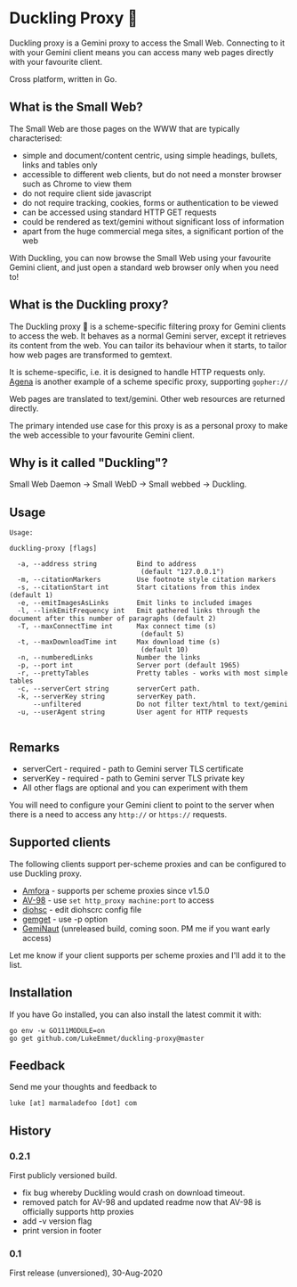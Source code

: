 # Duckling Proxy 🦆
Duckling proxy is a Gemini proxy to access the Small Web. Connecting to it with your Gemini client means you can access many web pages directly with your favourite client.

Cross platform, written in Go.

## What is the Small Web?

The Small Web are those pages on the WWW that are typically characterised:

* simple and document/content centric, using simple headings, bullets, links and tables only
* accessible to different web clients, but do not need a monster browser such as Chrome to view them
* do not require client side javascript
* do not require tracking, cookies, forms or authentication to be viewed
* can be accessed using standard HTTP GET requests
* could be rendered as text/gemini without significant loss of information
* apart from the huge commercial mega sites, a significant portion of the web

With Duckling, you can now browse the Small Web using your favourite Gemini client, and just open a standard web browser only when you need to!

## What is the Duckling proxy?

The Duckling proxy 🦆 is a scheme-specific filtering proxy for Gemini clients to access the web. It behaves as a normal Gemini server, except it retrieves its content from the web. You can tailor its behaviour when it starts, to tailor how web pages are transformed to gemtext.

It is scheme-specific, i.e. it is designed to handle HTTP requests only. [Agena](https://tildegit.org/solderpunk/agena) is another example of a scheme specific proxy, supporting <code>gopher://</code>

Web pages are translated to text/gemini. Other web resources are returned directly.

The primary intended use case for this proxy is as a personal proxy to make the web accessible to your favourite Gemini client. 

## Why is it called "Duckling"?

Small Web Daemon -> Small WebD -> Small webbed -> Duckling.

## Usage

```
Usage:

duckling-proxy [flags]

  -a, --address string          Bind to address
                                 (default "127.0.0.1")
  -m, --citationMarkers         Use footnote style citation markers
  -s, --citationStart int       Start citations from this index (default 1)
  -e, --emitImagesAsLinks       Emit links to included images
  -l, --linkEmitFrequency int   Emit gathered links through the document after this number of paragraphs (default 2)
  -T, --maxConnectTime int      Max connect time (s)
                                 (default 5)
  -t, --maxDownloadTime int     Max download time (s)
                                 (default 10)
  -n, --numberedLinks           Number the links
  -p, --port int                Server port (default 1965)
  -r, --prettyTables            Pretty tables - works with most simple tables
  -c, --serverCert string       serverCert path.
  -k, --serverKey string        serverKey path.
      --unfiltered              Do not filter text/html to text/gemini
  -u, --userAgent string        User agent for HTTP requests
  
```

## Remarks

* serverCert - required - path to Gemini server TLS certificate
* serverKey - required - path to Gemini server TLS private key
* All other flags are optional and you can experiment with them

You will need to configure your Gemini client to point to the server when there is a need to access any <code>http://</code> or <code>https://</code> requests.

## Supported clients

The following clients support per-scheme proxies and can be configured to use Duckling proxy.

* [Amfora](https://github.com/makeworld-the-better-one/amfora) - supports per scheme proxies since v1.5.0
* [AV-98](https://tildegit.org/solderpunk/AV-98)  - use `set http_proxy machine:port` to access
* [diohsc](https://repo.or.cz/diohsc.git) - edit diohscrc config file
* [gemget](https://github.com/makeworld-the-better-one/gemget) - use -p option
* [GemiNaut](https://github.com/LukeEmmet/GemiNaut) (unreleased build, coming soon. PM me if you want early access)

Let me know if your client supports per scheme proxies and I'll add it to the list.

## Installation

If you have Go installed, you can also install the latest commit it with:

```
go env -w GO111MODULE=on
go get github.com/LukeEmmet/duckling-proxy@master
```

## Feedback

Send me your thoughts and feedback to

```
luke [at] marmaladefoo [dot] com
```

## History

### 0.2.1

First publicly versioned build.

* fix bug whereby Duckling would crash on download timeout.
* removed patch for AV-98 and updated readme now that AV-98 is officially supports http proxies
* add -v version flag
* print version in footer


### 0.1

First release (unversioned), 30-Aug-2020
